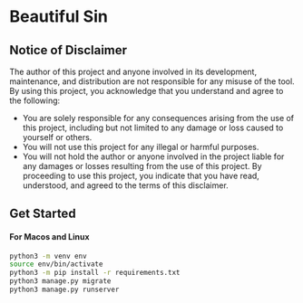 # Beautiful Sin

## Notice of Disclaimer

The author of this project and anyone involved in its development, maintenance, and distribution are not responsible for any misuse of the tool. By using this project, you acknowledge that you understand and agree to the following:

- You are solely responsible for any consequences arising from the use of this project, including but not limited to any damage or loss caused to yourself or others.
- You will not use this project for any illegal or harmful purposes.
- You will not hold the author or anyone involved in the project liable for any damages or losses resulting from the use of this project.
  By proceeding to use this project, you indicate that you have read, understood, and agreed to the terms of this disclaimer.

## Get Started

#### For Macos and Linux

```bash
python3 -m venv env
source env/bin/activate
python3 -m pip install -r requirements.txt
python3 manage.py migrate
python3 manage.py runserver
```
